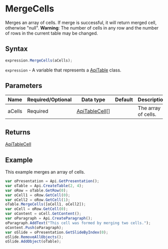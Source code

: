 # MergeCells

Merges an array of cells. If merge is successful, it will return merged cell, otherwise "null".**Warning**: The number of cells in any row and the number of rows in the current table may be changed.

## Syntax

```javascript
expression.MergeCells(aCells);
```

`expression` - A variable that represents a [ApiTable](../ApiTable.md) class.

## Parameters

| **Name** | **Required/Optional** | **Data type** | **Default** | **Description** |
| ------------- | ------------- | ------------- | ------------- | ------------- |
| aCells | Required | [ApiTableCell](../../ApiTableCell/ApiTableCell.md)[] |  | The array of cells. |

## Returns

[ApiTableCell](../../ApiTableCell/ApiTableCell.md)

## Example

This example merges an array of cells.

```javascript editor-pptx
var oPresentation = Api.GetPresentation();
var oTable = Api.CreateTable(2, 4);
var oRow = oTable.GetRow(0);
var oCell1 = oRow.GetCell(0);
var oCell2 = oRow.GetCell(1);
oTable.MergeCells([oCell1, oCell2]);
var oCell = oRow.GetCell(0);
var oContent = oCell.GetContent();
var oParagraph = Api.CreateParagraph();
oParagraph.AddText("This cell was formed by merging two cells.");
oContent.Push(oParagraph);
var oSlide = oPresentation.GetSlideByIndex(0);
oSlide.RemoveAllObjects();
oSlide.AddObject(oTable);
```
